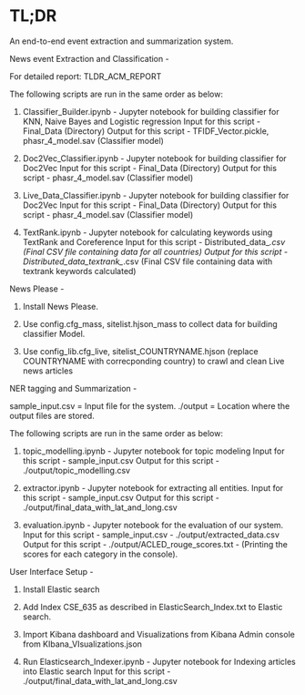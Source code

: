 
# TL;DR
An end-to-end event extraction and summarization system. 

News event Extraction and Classification -

For detailed report: TLDR_ACM_REPORT

The following scripts are run in the same order as below:

1. Classifier_Builder.ipynb - Jupyter notebook for building classifier for KNN, Naive Bayes and Logistic regression
			      Input for this script - Final_Data (Directory)
			      Output for this script - TFIDF_Vector.pickle, phasr_4_model.sav (Classifier model)

2. Doc2Vec_Classifier.ipynb - Jupyter notebook for building classifier for Doc2Vec
			      Input for this script - Final_Data (Directory)
			      Output for this script - phasr_4_model.sav (Classifier model)

3. Live_Data_Classifier.ipynb - Jupyter notebook for building classifier for Doc2Vec
			        Input for this script - Final_Data (Directory)
			        Output for this script - phasr_4_model.sav (Classifier model)

4. TextRank.ipynb - Jupyter notebook for calculating keywords using TextRank and Coreference
	            Input for this script - Distributed_data_*.csv (Final CSV file containing data for all countries)
	            Output for this script - Distributed_data_textrank_*.csv (Final CSV file containing data with textrank keywords calculated)

News Please -

1. Install News Please.

2. Use config.cfg_mass, sitelist.hjson_mass to collect data for building classifier Model.

3. Use config_lib.cfg_live, sitelist_COUNTRYNAME.hjson (replace COUNTRYNAME with correcponding country) to crawl and clean Live news articles

NER tagging and Summarization -

sample_input.csv = Input file for the system. 
./output = Location where the output files are stored. 


The following scripts are run in the same order as below:
1. topic_modelling.ipynb - Jupyter notebook for topic modeling
			   Input for this script - sample_input.csv
			   Output for this script - ./output/topic_modelling.csv

2. extractor.ipynb 	-  Jupyter notebook for extracting all entities. 
			   Input for this script - sample_input.csv
			   Output for this script - ./output/final_data_with_lat_and_long.csv

3. evaluation.ipynb     -  Jupyter notebook for the evaluation of our system.
			   Input for this script - sample_input.csv 
						 - ./output/extracted_data.csv
			   Output for this script - ./output/ACLED_rouge_scores.txt
						  - (Printing the scores for each category in the console).

User Interface Setup -

1. Install Elastic search

2. Add Index CSE_635 as described in ElasticSearch_Index.txt to Elastic search.

3. Import Kibana dashboard and Visualizations from Kibana Admin console from KIbana_VIsualizations.json

4. Run Elasticsearch_Indexer.ipynb -  Jupyter notebook for Indexing articles into Elastic search
				      Input for this script - ./output/final_data_with_lat_and_long.csv
